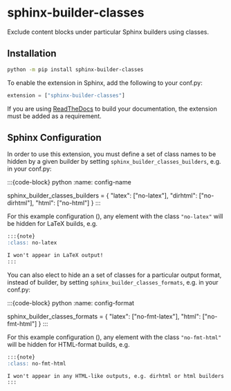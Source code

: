 # sphinx-builder-classes

Exclude content blocks under particular Sphinx builders using classes.

## Installation

```bash
python -m pip install sphinx-builder-classes
```

To enable the extension in Sphinx, add the following to your conf.py:

```python
extension = ["sphinx-builder-classes"]
```

If you are using [ReadTheDocs](https://readthedocs.org/) to build your
documentation, the extension must be added as a requirement.

## Sphinx Configuration

In order to use this extension, you must define a set of class names to be
hidden by a given builder by setting `sphinx_builder_classes_builders`, e.g. in
your conf.py:

:::{code-block} python
:name: config-name

sphinx_builder_classes_builders = {
    "latex": ["no-latex"],
    "dirhtml": ["no-dirhtml"],
    "html": ["no-html"]
}
:::

For this example configuration ([](#config-name)), any element with the class
`"no-latex"` will be hidden for LaTeX builds, e.g.

```markdown
:::{note}
:class: no-latex

I won't appear in LaTeX output!
:::
```

You can also elect to hide an a set of classes for a particular output format,
instead of builder, by setting `sphinx_builder_classes_formats`, e.g. in your
conf.py:

:::{code-block} python
:name: config-format

sphinx_builder_classes_formats = {
    "latex": ["no-fmt-latex"],
    "html": ["no-fmt-html"]
}
:::

For this example configuration ([](#config-format)), any element with the class
`"no-fmt-html"` will be hidden for HTML-format builds, e.g.

```markdown
:::{note}
:class: no-fmt-html

I won't appear in any HTML-like outputs, e.g. dirhtml or html builders!
:::
```
